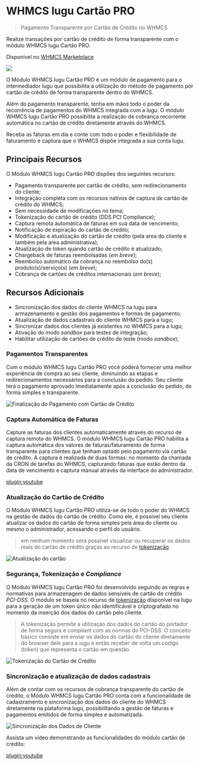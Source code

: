 # WHMCS Iugu Cartão PRO

> Pagamento Transparente por Cartão de Crédito no WHMCS

Realize transações por cartão de crédito de forma transparente com o módulo WHMCS Iugu Cartão PRO.

Disponível no [WHMCS Marketplace](https://marketplace.whmcs.com/product/4027)

![](https://assets.eunarede.net/products/whmcs/iugu/cartao/hero-image.jpg)

O Módulo WHMCS Iugu Cartão PRO é um módulo de pagamento para o intermediador Iugu que possibilita a utilização do método de pagamento por cartão de crédito de forma transparente dentro do WHMCS.

Além do pagamento transparente, tenha em mãos todo o poder da recorrência de pagamentos do WHMCS integrada com a Iugu. O módulo WHMCS Iugu Cartão PRO possibilita a realização de cobrança recorrente automática no cartão de crédito diretamente através do WHMCS.

Receba as faturas em dia e conte com todo o poder e flexibilidade de faturamento e captura que o WHMCS dispõe integrada a sua conta Iugu.

## Principais Recursos

O Módulo WHMCS Iugu Cartão PRO dispões dos seguintes recursos:

* Pagamento transparente por cartão de crédito, sem redirecionamento do cliente;
* Integração completa com os recursos nativos de captura de cartão de crédito do WHMCS;
* Sem necessidade de modificações no tema;
* Tokenização do cartão de crédito (DDS PCI Compliance);
* Captura remota automática de faturas em sua data de vencimento;
* Notificação de expiração do cartão de crédito;
* Modificação e atualização do cartão de crédito (pela area do cliente e também pela area administrativa);
* Atualização de token quando cartão de crédito é atualizado;
* Chargeback de faturas reembolsadas (_em breve_);
* Reembolso automático da cobrança no reembolso do(s) produto(s)/serviço(s) (_em breve_);
* Cobrança de cartões de créditos internacionais (_em breve_);


## Recursos Adicionais

* Sincronização dos dados do cliente WHMCS na Iugu para armazenamento e gestão dos pagamentos e formas de pagamento;
* Atualização de dados cadastrais do cliente WHMCS para a Iugu;
* Sincronizar dados dos clientes já existentes no WHMCS para a Iugu;
* Ativação do modo _sandbox_ para testes de integração;
* Habilitar utilização de cartões de crédito de teste (modo _sandbox_);

### Pagamentos Transparentes

Com o módulo WHMCS Iugu Cartão PRO você poderá fornecer uma melhor experiência de compra ao seu cliente, diminuindo as etapas e redirecionamentos necessários para a conclusão do pedido. Seu cliente terá o pagamento aprovado imediatamente após a conclusão do pedido, de forma simples e transparente.

![Finalização do Pagamento com Cartão de Crédito](https://assets.eunarede.net/products/whmcs/iugu/cartao/insercao-cc-clientarea.gif)

### Captura Automática de Faturas

Capture as faturas dos clientes automaticamente através do recurso de captura remota do WHMCS. O módulo WHMCS Iugu Cartão PRO habilita a captura automática dos valores de faturas/faturamento de forma transparente para clientes que tenham optado pelo pagamento via cartão de crédito. A captura é realizada de duas formas: no momento da chamada da CRON de tarefas do WHMCS, capturando faturas que estão dentro da data de vencimento e captura manual através da interface do administrador.

[plugin:youtube](https://youtu.be/WzmhsbJRqV0)


### Atualização do Cartão de Crédito

O Módulo WHMCS Iugu Cartão PRO utiliza-se de todo o poder do WHMCS na gestão de dados do cartão de crédito. Como ele, é possível seu cliente atualizar os dados do cartão de forma simples pela área do cliente ou mesmo o administrador, acessando o perfil do usuário.

> em nenhum momento será possível visualizar ou recuperar os dados reais do cartão de crédito graças ao recurso de [tokenização](tokens).

![Atualização do cartão](https://raw.githubusercontent.com/wiki/eunarede/iugu-whmcs-pro/imgs/giphy.gif)

### Segurança, Tokenização e _Compliance_

O Módulo WHMCS Iugu Cartão PRO foi desenvolvido seguindo as regras e normativas para armazenagem de dados sensíveis de cartão de crédito _PCI-DSS_. O módulo se baseia no recurso de [tokenização](tokens) disponível na Iugu para a geração de um token único não identificável e criptografado no momento da inserção dos dados do cartão pelo cliente.

> A tokenização permite a utilização dos dados do cartão do portador de forma segura e compliant com as normas do PCI-DSS. O conceito básico consiste em enviar os dados do cartão do cliente diretamente do browser dele para a iugu e então receber de volta um código (token) que representa o cartão em questão.

![Tokenização do Cartão de Crédito](https://assets.eunarede.net/products/whmcs/iugu/imagens/iugu-whmcs-cartao-diagrama-token.png)

### Sincronização e atualização de dados cadastrais

Além de contar com os recursos de cobrança transparente do cartão de crédito, o Módulo WHMCS Iugu Cartão PRO conta com a funcionalidade de cadastramento e sincronização dos dados do cliente do WHMCS diretamente na plataforma Iugu, possibilitando a gestão de faturas e pagamentos emitidos de forma simples e automatizada.

![Sincronização dos Dados de Cliente](https://assets.eunarede.net/products/whmcs/iugu/cartao/sincronizando-cliente-whmcs.gif)

Assista um video demonstrando as funcionalidades do módulo cartão de crédito:

[plugin:youtube](https://youtu.be/UT5ZHAKBWkQ)

[EunaRede]: https://www.eunarede.com
[Iugu]: https://iugu.com
[WHMCS]: https://www.whmcs.com/members/aff.php?aff=4571
[tokens]: https://dev.iugu.com/docs/tokenizacao
